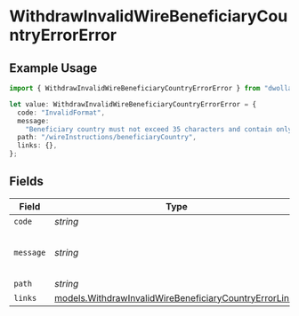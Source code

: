 # WithdrawInvalidWireBeneficiaryCountryErrorError

## Example Usage

```typescript
import { WithdrawInvalidWireBeneficiaryCountryErrorError } from "dwolla-typescript";

let value: WithdrawInvalidWireBeneficiaryCountryErrorError = {
  code: "InvalidFormat",
  message:
    "Beneficiary country must not exceed 35 characters and contain only alphanumeric, white space, '.' or '#' characters.",
  path: "/wireInstructions/beneficiaryCountry",
  links: {},
};
```

## Fields

| Field                                                                                                                  | Type                                                                                                                   | Required                                                                                                               | Description                                                                                                            | Example                                                                                                                |
| ---------------------------------------------------------------------------------------------------------------------- | ---------------------------------------------------------------------------------------------------------------------- | ---------------------------------------------------------------------------------------------------------------------- | ---------------------------------------------------------------------------------------------------------------------- | ---------------------------------------------------------------------------------------------------------------------- |
| `code`                                                                                                                 | *string*                                                                                                               | :heavy_minus_sign:                                                                                                     | N/A                                                                                                                    | InvalidFormat                                                                                                          |
| `message`                                                                                                              | *string*                                                                                                               | :heavy_minus_sign:                                                                                                     | N/A                                                                                                                    | Beneficiary country must not exceed 35 characters and contain only alphanumeric, white space, '.' or '#' characters.   |
| `path`                                                                                                                 | *string*                                                                                                               | :heavy_minus_sign:                                                                                                     | N/A                                                                                                                    | /wireInstructions/beneficiaryCountry                                                                                   |
| `links`                                                                                                                | [models.WithdrawInvalidWireBeneficiaryCountryErrorLinks](../models/withdrawinvalidwirebeneficiarycountryerrorlinks.md) | :heavy_minus_sign:                                                                                                     | N/A                                                                                                                    | {}                                                                                                                     |